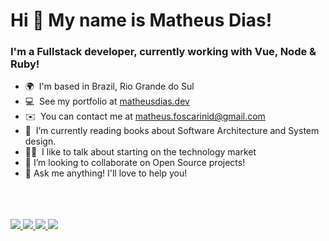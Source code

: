 # Hi 👋 My name is Matheus Dias!

### I'm a Fullstack developer, currently working with Vue, Node & Ruby!  

* 🌍  I'm based in Brazil, Rio Grande do Sul
* 💻  See my portfolio at [matheusdias.dev](http://matheusdias.dev)
* ✉️  You can contact me at [matheus.foscarinid@gmail.com](mailto:matheus.foscarinid@gmail.com)
* 🧠  I’m currently reading books about Software Architecture and System design.
* 👨‍🏫  I like to talk about starting on the technology market
* 👯 I’m looking to collaborate on Open Source projects!
* 💬 Ask me anything! I'll love to help you!

<br/>  
<br/>  
<br/>  

<a target="_blank" href="https://www.linkedin.com/in/matheus-foscarinid/">
  <img src="https://img.shields.io/badge/LinkedIn-307cc5?style=for-the-badge&logo=linkedin&logoColor=white&color=212831"/>
</a>
<a target="_blank" href="https://matheusdias.dev">
  <img src="https://img.shields.io/badge/-website-307cc5?style=for-the-badge&logo=google-chrome&logoColor=white&color=212831"/>
</a>
<a target="_blank" href="https://www.matheusdias.dev/dias-matheus-cv-en.pdf">
  <img src="https://img.shields.io/badge/curriculum-c?style=for-the-badge&logo=adobe-acrobat-reader&logoColor=white&color=212831"/>
</a>
<a target="_blank" href="https://leetcode.com/matheus-foscarinid/">
  <img src="https://img.shields.io/badge/LeetCode-000000?style=for-the-badge&logo=LeetCode&logoColor=white&color=212831"/>
</a>




